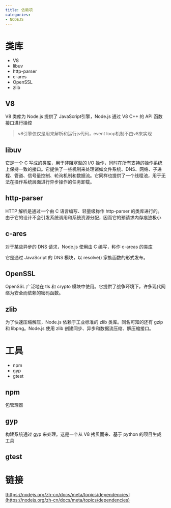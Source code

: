 ```yaml
---
title: 依赖项
categories: 
- NODEJS
---
```


# 类库
- V8
- libuv
- http-parser
- c-ares
- OpenSSL
- zlib


## V8

V8 类库为 Node.js 提供了 JavaScript引擎，Node.js 通过 V8 C++ 的 API 函数接口进行操控


> v8引擎仅仅是用来解析和运行js代码，event loop机制不由v8来实现 

## libuv
它是一个 C 写成的类库，用于非阻塞型的 I/O 操作，同时在所有支持的操作系统上保持一致的接口。它提供了一些机制来处理诸如文件系统、DNS、网络、子进程、管道、信号量控制、轮询机制和数据流。它同样也提供了一个线程池，用于无法在操作系统层面进行异步操作的任务卸载。



## http-parser
HTTP 解析是通过一个由 C 语言编写、轻量级称作 http-parser 的类库进行的。由于它的设计不会引发系统调用和系统资源分配，因而它的预请求内存痕迹极小
## c-ares
对于某些异步的 DNS 请求，Node.js 使用由 C 编写，称作 c-areas 的类库

它是通过 JavaScript 的 DNS 模块，以 resolve() 家族函数的形式发布。

## OpenSSL
OpenSSL 广泛地在 tls 和 crypto 模块中使用。它提供了战争环境下，许多现代网络为安全而依赖的密码函数。
## zlib
为了快速压缩解压，Node.js 依赖于工业标准的 zlib 类库。同名可知的还有 gzip 和 libpng。Node.js 使用 zlib 创建同步、异步和数据流压缩、解压缩接口。

# 工具
- npm
- gyp
- gtest


## npm
包管理器

## gyp

构建系统通过 gyp 来处理。这是一个从 V8 拷贝而来、基于 python 的项目生成工具

## gtest


# 链接
[https://nodejs.org/zh-cn/docs/meta/topics/dependencies](https://nodejs.org/zh-cn/docs/meta/topics/dependencies)